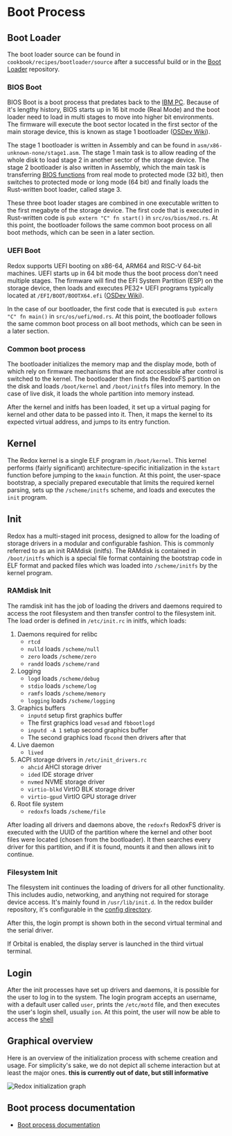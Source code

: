 # Boot Process

## Boot Loader

The boot loader source can be found in `cookbook/recipes/bootloader/source` after a successful build or in the [Boot Loader](https://gitlab.redox-os.org/redox-os/bootloader) repository.

### BIOS Boot

BIOS Boot is a boot process that predates back to the [IBM PC](https://dosdays.co.uk/topics/pc_bios.php). Because of it's lengthy history, BIOS starts up in 16 bit mode (Real Mode) and the boot loader need to load in multi stages to move into higher bit environments. The firmware will execute the boot sector located in the first sector of the main storage device, this is known as stage 1 bootloader ([OSDev Wiki](https://wiki.osdev.org/Boot_Sequence#Master_Boot_Record)).

The stage 1 bootloader is written in Assembly and can be found in `asm/x86-unknown-none/stage1.asm`. The stage 1 main task is to allow reading of the whole disk to load stage 2 in another sector of the storage device. The stage 2 bootloader is also written in Assembly, which the main task is transferring [BIOS functions](https://wiki.osdev.org/BIOS#BIOS_functions) from real mode to protected mode (32 bit), then switches to protected mode or long mode (64 bit) and finally loads the Rust-written boot loader, called stage 3.

These three boot loader stages are combined in one executable written to the first megabyte of the storage device. The first code that is executed in Rust-written code is `pub extern "C" fn start()` in `src/os/bios/mod.rs`. At this point, the bootloader follows the same common boot process on all boot methods, which can be seen in a later section.

### UEFI Boot

Redox supports UEFI booting on x86-64, ARM64 and RISC-V 64-bit machines. UEFI starts up in 64 bit mode thus the boot process don't need multiple stages. The firmware will find the EFI System Partition (ESP) on the storage device, then loads and executes PE32+ UEFI programs typically located at `/EFI/BOOT/BOOTX64.efi` ([OSDev Wiki](https://wiki.osdev.org/UEFI#Bootable_UEFI_applications)). 

In the case of our bootloader, the first code that is executed is `pub extern "C" fn main()` in `src/os/uefi/mod.rs`. At this point, the bootloader follows the same common boot process on all boot methods, which can be seen in a later section.

### Common boot process

The bootloader initializes the memory map and the display mode, both of which rely on firmware mechanisms that are not acccessible after control is switched to the kernel. The bootloader then finds the RedoxFS partition on the disk and loads `/boot/kernel` and `/boot/initfs` files into memory. In the case of live disk, it loads the whole partition into memory instead.

After the kernel and initfs has been loaded, it set up a virtual paging for kernel and other data to be passed into it. Then, it maps the kernel to its expected virtual address, and jumps to its entry function.

## Kernel

The Redox kernel is a single ELF program in `/boot/kernel`. This kernel performs (fairly significant) architecture-specific initialization in the `kstart` function before jumping to the `kmain` function. At this point, the user-space bootstrap, a specially prepared executable that limits the required kernel parsing, sets up the `/scheme/initfs` scheme, and loads and executes the `init` program.

<!-- TODO: Explain briefly about logger, interrupts, paging and userspace initializations -->

## Init

Redox has a multi-staged init process, designed to allow for the loading of storage drivers in a modular and configurable fashion. This is commonly referred to as an init RAMdisk (initfs). The RAMdisk is contained in `/boot/initfs` which is a special file format containing the bootstrap code in ELF format and packed files which was loaded into `/scheme/initfs` by the kernel program.

### RAMdisk Init

The ramdisk init has the job of loading the drivers and daemons required to access the root filesystem and then transfer control to the filesystem init. The load order is defined in `/etc/init.rc` in initfs, which loads:

<!-- TODO: This should be in an entirely a different page -->

1. Daemons required for relibc
    - `rtcd` <!-- TODO: loads what? -->
    - `nulld` loads `/scheme/null`
    - `zero` loads `/scheme/zero`
    - `randd` loads `/scheme/rand`
2. Logging 
    - `logd` loads `/scheme/debug`
    - `stdio` loads `/scheme/log`
    - `ramfs` loads `/scheme/memory`
    - `logging` loads `/scheme/logging`
3. Graphics buffers
    - `inputd` setup first graphics buffer
    - The first graphics load `vesad` and `fbbootlogd`
    - `inputd -A 1` setup second graphics buffer
    - The second graphics load `fbcond` then drivers after that
4. Live daemon
    - `lived` <!-- TODO: loads what? -->
5. ACPI storage drivers in `/etc/init_drivers.rc`
    - `ahcid` AHCI storage driver
    - `ided` IDE storage driver
    - `nvmed` NVME storage driver
    - `virtio-blkd` VirtIO BLK storage driver
    - `virtio-gpud` VirtIO GPU storage driver
6. Root file system
    - `redoxfs` loads `/scheme/file`

After loading all drivers and daemons above, the `redoxfs` RedoxFS driver is executed with the UUID of the partition where the kernel and other boot files were located (chosen from the bootloader). It then searches every driver for this partition, and if it is found, mounts it and then allows init to continue.

### Filesystem Init

The filesystem init continues the loading of drivers for all other functionality. This includes audio, networking, and anything not required for storage device access. It's mainly found in `/usr/lib/init.d`. In the redox builder repository, it's configurable in the [config directory](https://gitlab.redox-os.org/redox-os/redox/-/tree/master/config).

After this, the login prompt is shown both in the second virtual terminal and the serial driver.

If Orbital is enabled, the display server is launched in the third virtual terminal.

## Login

After the init processes have set up drivers and daemons, it is possible for the user to log in to the system. The login program accepts an username, with a default user called `user`, prints the `/etc/motd` file, and then executes the user's login shell, usually `ion`. At this point, the user will now be able to access the [shell](./shell.md)

<!-- TODO: Tell people how to switch between graphics buffer using Super Key -->

## Graphical overview

Here is an overview of the initialization process with scheme creation and usage. For simplicity's sake, we do not depict all scheme interaction but at least the major ones. **this is currently out of date, but still informative**

![Redox initialization graph](./assets/init.svg "Redox initialization graph")

## Boot process documentation

- [Boot process documentation](https://wiki.osdev.org/Boot_Sequence)
